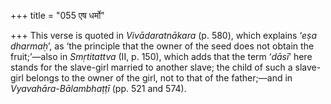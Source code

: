 +++
title = "055 एष धर्मो"

+++
This verse is quoted in *Vivādaratnākara* (p. 580), which explains ‘*eṣa
dharmaḥ*’, as ‘the principle that the owner of the seed does not obtain
the fruit;’—also in *Smṛtitattva* (II, p. 150), which adds that the term
‘*dāsī*’ here stands for the slave-girl married to another slave; the
child of such a slave-girl belongs to the owner of the girl, not to that
of the father;—and in *Vyavahāra-Bālambhaṭṭī* (pp. 521 and 574).


